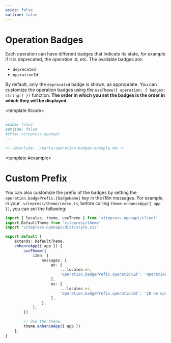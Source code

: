 ```yaml
---
aside: false
outline: false
---
```


# Operation Badges

Each operation can have different badges that indicate its state, for example if it is deprecated, the operation id, etc. The available badges are:

- `deprecated`
- `operationId`

By default, only the `deprecated` badge is shown, as appropriate. You can customize the operation badges using the `useTheme({ operation: { badges: string[] })` function. **The order in which you set the badges is the order in which they will be displayed.**

<ExampleBlock>

<template #code>

```markdown
---
aside: false
outline: false
title: vitepress-openapi
---

<!--@include: ./parts/operation-badges-example.md-->
```

</template>

<template #example>

<!--@include: ./parts/operation-badges-example.md-->

</template>

</ExampleBlock>

# Custom Prefix

You can also customize the prefix of the badges by setting the `operation.badgePrefix.{badgeName}` key in the i18n messages. For example, in your `.vitepress/theme/index.ts`, before calling `theme.enhanceApp({ app })`, you can set the following:

```typescript
import { locales, theme, useTheme } from 'vitepress-openapi/client'
import DefaultTheme from 'vitepress/theme'
import 'vitepress-openapi/dist/style.css'

export default {
    extends: DefaultTheme,
    enhanceApp({ app }) {
        useTheme({
            i18n: {
                messages: {
                    en: {
                        ...locales.en,
                        'operation.badgePrefix.operationId': 'Operation ID: ',
                    },
                    es: {
                        ...locales.es,
                        'operation.badgePrefix.operationId': 'ID de operación: ',
                    },
                },
            },
        })

        // Use the theme.
        theme.enhanceApp({ app })
    },
}
